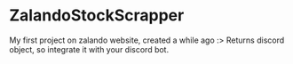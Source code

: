 # ZalandoStockScrapper
My first project on zalando website, created a while ago :>
Returns discord object, so integrate it with your discord bot.
